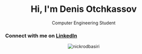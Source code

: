 <h1 align="center">Hi, I'm Denis Otchkassov</h1>
<p align="center">Computer Engineering Student</p>

<h3 align="left">Connect with me on <a href="https://www.linkedin.com/in/denis-otchkassov/" target="_blank">LinkedIn</a></h3>

<p align="center"><img src="https://komarev.com/ghpvc/?username=nickrodbasiri&label=Profile%20views&color=0e75b6&style=flat" alt="nickrodbasiri" /></p>
 
<!--
**DenisOtchkassov/DenisOtchkassov** is a ✨ _special_ ✨ repository because its `README.md` (this file) appears on your GitHub profile.

Here are some ideas to get you started:

- 🔭 I’m currently working on ...
- 🌱 I’m currently learning ...
- 👯 I’m looking to collaborate on ...
- 🤔 I’m looking for help with ...
- 💬 Ask me about ...
- 📫 How to reach me: ...
- 😄 Pronouns: ...
- ⚡ Fun fact: ...
-->
